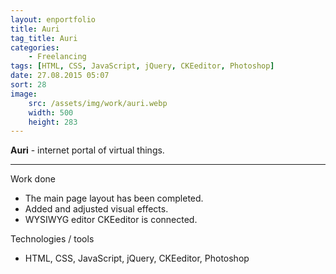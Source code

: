 ```yaml
---
layout: enportfolio
title: Auri
tag_title: Auri
categories:
    - Freelancing
tags: [HTML, CSS, JavaScript, jQuery, CKEeditor, Photoshop]
date: 27.08.2015 05:07
sort: 28
image: 
    src: /assets/img/work/auri.webp 
    width: 500
    height: 283
---
```


**Auri** - internet portal of virtual things.

---

Work done

* The main page layout has been completed.
* Added and adjusted visual effects.
* WYSIWYG editor CKEeditor is connected.

Technologies / tools

* HTML, CSS, JavaScript, jQuery, CKEeditor, Photoshop
